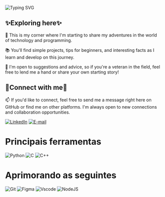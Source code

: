 ![Typing SVG](https://readme-typing-svg.demolab.com?font=Fira+Code&weight=600&size=26&pause=1000&color=D4A5FF&background=000000&center=true&vCenter=true&width=440&height=60&lines=🌷+Olá!+Bem+vindos!+🌷)



   ## ✨️Exploring here✨️

🚀 This is my corner where I'm starting to share my adventures in the world of technology and programming.

📚 You'll find simple projects, tips for beginners, and interesting facts as I learn and develop on this journey.

🤝 I'm open to suggestions and advice, so if you're a veteran in the field, feel free to lend me a hand or share your own starting story!

## 🤍Connect with me🤍

📫 If you'd like to connect, feel free to send me a message right here on GitHub or find me on other platforms. I'm always open to new connections and collaboration opportunities.

[![LinkedIn](https://img.shields.io/badge/LinkedIn-0077B5?style=for-the-badge&logo=linkedin&logoColor=white)](https://www.linkedin.com/in/Saramarinho4/) 
[![E-mail](https://img.shields.io/badge/-Email-000?style=for-the-badge&logo=microsoft-outlook&logoColor=007BFF)](mailto:saranovak320@gmail.com) 

# Principais ferramentas
 
![Python](https://img.shields.io/badge/python-3670A0?style=for-the-badge&logo=python&logoColor=ffdd54)
![C](https://img.shields.io/badge/C-00599C?style=for-the-badge&logo=c&logoColor=white)	![C++](https://img.shields.io/badge/C%2B%2B-00599C?style=for-the-badge&logo=c%2B%2B&logoColor=white)

  
 # Aprimorando as seguintes


  ![Git](https://img.shields.io/badge/GIT-E44C30?style=for-the-badge&logo=git&logoColor=white)
  ![Figma](https://img.shields.io/badge/Figma-696969?style=for-the-badge&logo=figma&logoColor=figma)
  ![Vscode](https://img.shields.io/badge/Vscode-007ACC?style=for-the-badge&logo=visual-studio-code&logoColor=white)
  ![NodeJS](https://img.shields.io/badge/node.js-6DA55F?style=for-the-badge&logo=node.js&logoColor=white)
	
